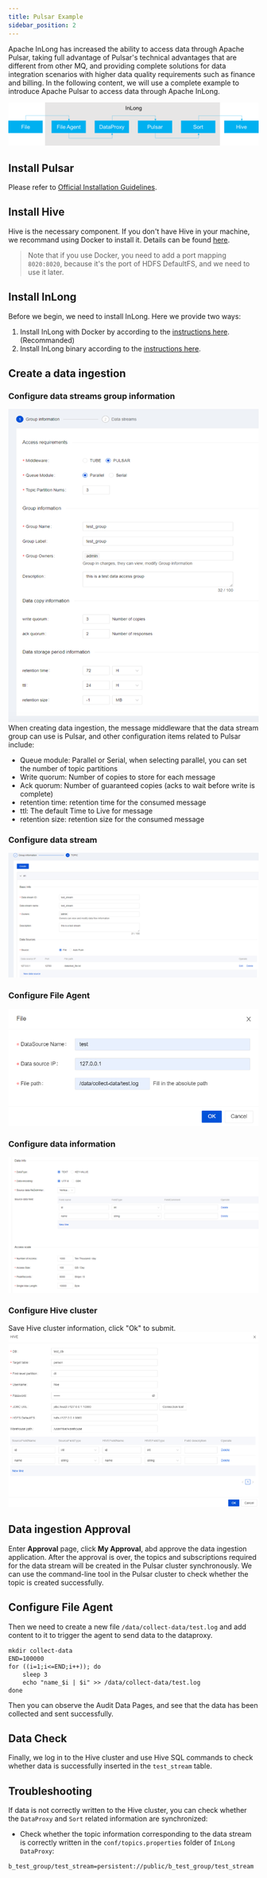 ```yaml
---
title: Pulsar Example
sidebar_position: 2
---
```


Apache InLong has increased the ability to access data through Apache Pulsar, taking full advantage of Pulsar's technical advantages that are different from other MQ, and providing complete solutions for data integration scenarios with higher data quality requirements such as finance and billing.
In the following content, we will use a complete example to introduce Apache Pulsar to access data through Apache InLong.

![Create Group](img/pulsar-arch.png)

## Install Pulsar
Please refer to [Official Installation Guidelines](https://pulsar.apache.org/docs/en/standalone/).

## Install Hive
Hive is the necessary component. If you don't have Hive in your machine, we recommand using Docker to install it. Details can be found [here](https://github.com/big-data-europe/docker-hive).

> Note that if you use Docker, you need to add a port mapping `8020:8020`, because it's the port of HDFS DefaultFS, and we need to use it later.

## Install InLong
Before we begin, we need to install InLong. Here we provide two ways:
1. Install InLong with Docker by according to the [instructions here](deployment/docker.md).(Recommanded)
2. Install InLong binary according to the [instructions here](deployment/bare_metal.md).

## Create a data ingestion
### Configure data streams group information
![](img/pulsar-group.png)
When creating data ingestion, the message middleware that the data stream group can use is Pulsar, 
and other configuration items related to Pulsar include:
- Queue module: Parallel or Serial, when selecting parallel, you can set the number of topic partitions
- Write quorum: Number of copies to store for each message
- Ack quorum: Number of guaranteed copies (acks to wait before write is complete)
- retention time: retention time for the consumed message
- ttl: The default Time to Live for message
- retention size: retention size for the consumed message

### Configure data stream
![](img/pulsar-stream.png)

### Configure File Agent
![](img/file-source.png)

### Configure data information
![](img/pulsar-data.png)

### Configure Hive cluster
Save Hive cluster information, click "Ok" to submit.
![](img/pulsar-hive.png)

## Data ingestion Approval
Enter **Approval** page, click **My Approval**, abd approve the data ingestion application. After the approval is over, 
the topics and subscriptions required for the data stream will be created in the Pulsar cluster synchronously.
We can use the command-line tool in the Pulsar cluster to check whether the topic is created successfully.

## Configure File Agent
Then we need to create a new file `/data/collect-data/test.log` and add content to it to trigger the agent to send data to the dataproxy.

``` shell
mkdir collect-data
END=100000
for ((i=1;i<=END;i++)); do
    sleep 3
    echo "name_$i | $i" >> /data/collect-data/test.log
done
```

Then you can observe the Audit Data Pages, and see that the data has been collected and sent successfully.

## Data Check
Finally, we log in to the Hive cluster and use Hive SQL commands to check 
whether data is successfully inserted in the `test_stream` table.

## Troubleshooting
If data is not correctly written to the Hive cluster, you can check whether the `DataProxy` and `Sort` related information are synchronized:
- Check whether the topic information corresponding to the data stream is correctly written in the `conf/topics.properties` folder of `InLong DataProxy`:
```
b_test_group/test_stream=persistent://public/b_test_group/test_stream
```
